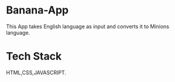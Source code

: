 # Banana-App
This App takes English language as input and converts it to Minions language.
<h1>Tech Stack</h1>
HTML,CSS,JAVASCRIPT.
